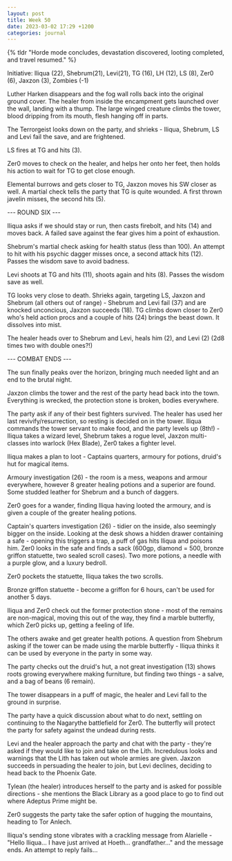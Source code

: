 ```yaml
---
layout: post
title: Week 50
date: 2023-03-02 17:29 +1200
categories: journal
---
```

{% tldr "Horde mode concludes, devastation discovered, looting completed, and travel resumed." %}

Initiative: Iliqua (22), Shebrum(21), Levi(21), TG (16), LH (12), LS (8), Zer0 (6), Jaxzon (3), Zombies (-1)

Luther Harken disappears and the fog wall rolls back into the original ground cover. The healer from inside the encampment gets launched over the wall, landing with a thump. The large winged creature climbs the tower, blood dripping from its mouth, flesh hanging off in parts.

The Terrorgeist looks down on the party, and shrieks - Iliqua, Shebrum, LS and Levi fail the save, and are frightened.

LS fires at TG and hits (3).

Zer0 moves to check on the healer, and helps her onto her feet, then holds his action to wait for TG to get close enough.

Elemental burrows and gets closer to TG, Jaxzon moves his SW closer as well. A martial check tells the party that TG is quite wounded. A first thrown javelin misses, the second hits (5).

--- ROUND SIX ---

Iliqua asks if we should stay or run, then casts firebolt, and hits (14) and moves back. A failed save against the fear gives him a point of exhaustion.

Shebrum's martial check asking for health status (less than 100). An attempt to hit with his psychic dagger misses once, a second attack hits (12). Passes the wisdom save to avoid badness.

Levi shoots at TG and hits (11), shoots again and hits (8). Passes the wisdom save as well.

TG looks very close to death. Shrieks again, targeting LS, Jaxzon and Shebrum (all others out of range) - Shebrum and Levi fail (37) and are knocked unconcious, Jaxzon succeeds (18). TG climbs down closer to Zer0 who's held action procs and a couple of hits (24) brings the beast down. It dissolves into mist.

The healer heads over to Shebrum and Levi, heals him (2), and Levi (2) (2d8 times two with double ones?!)

--- COMBAT ENDS ---

The sun finally peaks over the horizon, bringing much needed light and an end to the brutal night.

Jaxzon climbs the tower and the rest of the party head back into the town. Everything is wrecked, the protection stone is broken, bodies everywhere.

The party ask if any of their best fighters survived. The healer has used her last revivify/resurrection, so resting is decided on in the tower. Iliqua commands the tower servant to make food, and the party levels up (8th!) - Iliqua takes a wizard level, Shebrum takes a rogue level, Jaxzon multi-classes into warlock (Hex Blade), Zer0 takes a fighter level.

Iliqua makes a plan to loot - Captains quarters, armoury for potions, druid's hut for magical items.

Armoury investigation (26) - the room is a mess, weapons and armour everywhere, however 8 greater healing potions and a superior are found. Some studded leather for Shebrum and a bunch of daggers.

Zer0 goes for a wander, finding Iliqua having looted the armoury, and is given a couple of the greater healing potions.

Captain's quarters investigation (26) - tidier on the inside, also seemingly bigger on the inside. Looking at the desk shows a hidden drawer containing a safe - opening this triggers a trap, a puff of gas hits Iliqua and poisons him. Zer0 looks in the safe and finds a sack (600gp, diamond = 500, bronze griffon statuette, two sealed scroll cases). Two more potions, a needle with a purple glow, and a luxury bedroll.

Zer0 pockets the statuette, Iliqua takes the two scrolls.

Bronze griffon statuette - become a griffon for 6 hours, can't be used for another 5 days.

Iliqua and Zer0 check out the former protection stone - most of the remains are non-magical, moving this out of the way, they find a marble butterfly, which Zer0 picks up, getting a feeling of life.

The others awake and get greater health potions. A question from Shebrum asking if the tower can be made using the marble butterfly - Iliqua thinks it can be used by everyone in the party in some way.

The party checks out the druid's hut, a not great investigation (13) shows roots growing everywhere making furniture, but finding two things - a salve, and a bag of beans (6 remain).

The tower disappears in a puff of magic, the healer and Levi fall to the ground in surprise.

The party have a quick discussion about what to do next, settling on continuing to the Nagarythe battlefield for Zer0. The butterfly will protect the party for safety against the undead during rests.

Levi and the healer approach the party and chat with the party - they're asked if they would like to join and take on the Lith. Incredulous looks and warnings that the Lith has taken out whole armies are given. Jaxzon succeeds in persuading the healer to join, but Levi declines, deciding to head back to the Phoenix Gate.

Tylean (the healer) introduces herself to the party and is asked for possible directions - she mentions the Black Library as a good place to go to find out where Adeptus Prime might be.

Zer0 suggests the party take the safer option of hugging the mountains, heading to Tor Anlech.

Iliqua's sending stone vibrates with a crackling message from Alarielle - "Hello Iliqua... I have just arrived at Hoeth... grandfather..." and the message ends. An attempt to reply fails...
